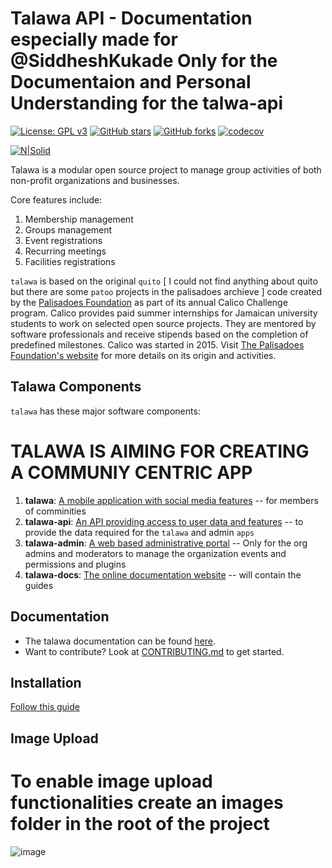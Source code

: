 # Talawa API - Documentation especially made for @SiddheshKukade Only for the Documentaion and Personal Understanding for the talwa-api

[![License: GPL v3](https://img.shields.io/badge/License-GPLv3-blue.svg)](https://www.gnu.org/licenses/gpl-3.0)
[![GitHub stars](https://img.shields.io/github/stars/PalisadoesFoundation/talawa-api.svg?style=social&label=Star&maxAge=2592000)](https://github.com/PalisadoesFoundation/talawa-api)
[![GitHub forks](https://img.shields.io/github/forks/PalisadoesFoundation/talawa-api.svg?style=social&label=Fork&maxAge=2592000)](https://github.com/PalisadoesFoundation/talawa-api)
[![codecov](https://codecov.io/gh/PalisadoesFoundation/talawa-api/branch/develop/graph/badge.svg?token=CECBQTAOKM)](https://codecov.io/gh/PalisadoesFoundation/talawa-api)

[![N|Solid](image/talawa-logo-lite-200x200.png)](https://github.com/PalisadoesFoundation/talawa-api)

Talawa is a modular open source project to manage group activities of both non-profit organizations and businesses.

Core features include:

1.  Membership management
2.  Groups management
3.  Event registrations
4.  Recurring meetings
5.  Facilities registrations

`talawa` is based on the original `quito` [ I could not find anything about quito but there are some `patoo` projects in the palisadoes archieve ] code created by the [Palisadoes Foundation](http://www.palisadoes.org) as part of its annual Calico Challenge program. Calico provides paid summer internships for Jamaican university students to work on selected open source projects. They are mentored by software professionals and receive stipends based on the completion of predefined milestones. Calico was started in 2015. Visit [The Palisadoes Foundation's website](http://www.palisadoes.org/) for more details on its origin and activities.

## Talawa Components

`talawa` has these major software components:

# TALAWA IS AIMING FOR CREATING A COMMUNIY CENTRIC APP

1. **talawa**: [A mobile application with social media features](https://github.com/PalisadoesFoundation/talawa)
   -- for members of comminities
1. **talawa-api**: [An API providing access to user data and features](https://github.com/PalisadoesFoundation/talawa-api) -- to provide the data required for the `talawa` and admin `apps`
1. **talawa-admin**: [A web based administrative portal](https://github.com/PalisadoesFoundation/talawa-admin) -- Only for the org admins and moderators to manage the organization events and permissions and plugins
1. **talawa-docs**: [The online documentation website](https://github.com/PalisadoesFoundation/talawa-docs) -- will contain the guides

## Documentation

- The talawa documentation can be found [here](https://palisadoesfoundation.github.io/talawa-docs/).
- Want to contribute? Look at [CONTRIBUTING.md](./CONTRIBUTING.md) to get started.

## Installation

[Follow this guide](./INSTALLATION.md)

## Image Upload

# To enable image upload functionalities create an images folder in the root of the project
![image](https://user-images.githubusercontent.com/65951872/171988418-2b1f2aa1-5934-4f7c-8015-ff970daf4110.png)

